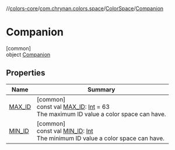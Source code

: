 //[colors-core](../../../../index.md)/[com.chrynan.colors.space](../../index.md)/[ColorSpace](../index.md)/[Companion](index.md)

# Companion

[common]\
object [Companion](index.md)

## Properties

| Name | Summary |
|---|---|
| [MAX_ID](-m-a-x_-i-d.md) | [common]<br>const val [MAX_ID](-m-a-x_-i-d.md): [Int](https://kotlinlang.org/api/latest/jvm/stdlib/kotlin/-int/index.html) = 63<br>The maximum ID value a color space can have. |
| [MIN_ID](-m-i-n_-i-d.md) | [common]<br>const val [MIN_ID](-m-i-n_-i-d.md): [Int](https://kotlinlang.org/api/latest/jvm/stdlib/kotlin/-int/index.html)<br>The minimum ID value a color space can have. |
